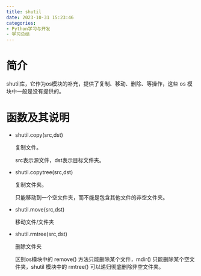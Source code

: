 ```yaml
---
title: shutil
date: 2023-10-31 15:23:46
categories:
- Python学习与开发
- 学习总结
---
```


# 简介

shutil库，它作为os模块的补充，提供了复制、移动、删除、等操作，这些 os 模块中一般是没有提供的。

# 函数及其说明

* shutil.copy(src,dst)
    
    复制文件。

    src表示源文件，dst表示目标文件夹。

* shutil.copytree(src,dst)

    复制文件夹。

    只能移动到一个空文件夹，而不能是包含其他文件的非空文件夹。

* shutil.move(src,dst)

    移动文件/文件夹

* shutil.rmtree(src,dst)

    删除文件夹

    区别os模块中的 remove() 方法只能删除某个文件，mdir() 只能删除某个空文件夹，shutil 模块中的 rmtree() 可以递归彻底删除非空文件夹。